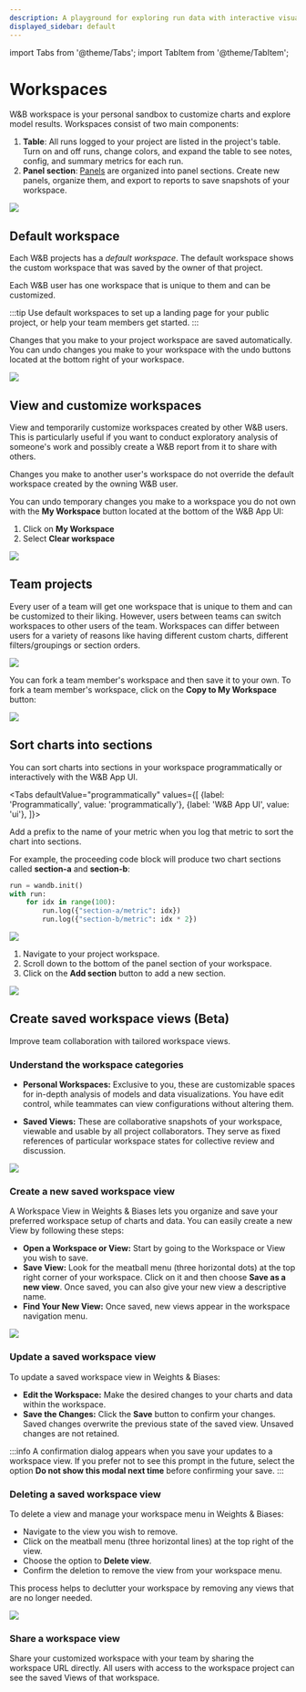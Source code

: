 ```yaml
---
description: A playground for exploring run data with interactive visualizations
displayed_sidebar: default
---
```

import Tabs from '@theme/Tabs';
import TabItem from '@theme/TabItem';

# Workspaces

W&B workspace is your personal sandbox to customize charts and explore model results. Workspaces consist of two main components: 

1. **Table**: All runs logged to your project are listed in the project's table. Turn on and off runs, change colors, and expand the table to see notes, config, and summary metrics for each run.
2. **Panel section**: [Panels](../features/panels/intro.md) are organized into panel sections. Create new panels, organize them, and export to reports to save snapshots of your workspace.

![](/images/app_ui/workspace_table_and_panels.png)



## Default workspace
Each W&B projects has a *default workspace*. The default workspace shows the custom workspace that was saved by the owner of that project. 

Each W&B user has one workspace that is unique to them and can be customized.

:::tip
Use default workspaces to set up a landing page for your public project, or help your team members get started.
:::

Changes that you make to your project workspace are saved automatically.  You can undo changes you make to your workspace with the undo buttons located at the bottom right of your workspace.

![](/images/app_ui/undo_button.png)

## View and customize workspaces
View and temporarily customize workspaces created by other W&B users. This is particularly useful if you want to conduct exploratory analysis of someone's work and possibly create a W&B report from it to share with others.

Changes you make to another user's workspace do not override the default workspace created by the owning W&B user.

You can undo temporary changes you make to a workspace you do not own with the **My Workspace** button located at the bottom of the W&B App UI:

1. Click on **My Workspace**
2. Select **Clear workspace**

![](/images/app_ui/workspaces_bar2.png)


## Team projects

Every user of a team will get one workspace that is unique to them and can be customized to their liking. However, users between teams can switch workspaces to other users of the team. Workspaces can differ between users for a variety of reasons like having different custom charts, different filters/groupings or section orders.

![](/images/app_ui/team_project_1.png)

You can fork a team member's workspace and then save it to your own. To fork a team member's workspace, click on the **Copy to My Workspace** button:

![](/images/app_ui/team_project_2.png)


## Sort charts into sections

You can sort charts into sections in your workspace programmatically or interactively with the W&B App UI.


<Tabs
  defaultValue="programmatically"
  values={[
    {label: 'Programmatically', value: 'programmatically'},
    {label: 'W&B App UI', value: 'ui'},
  ]}>
  <TabItem value="programmatically">

Add a prefix to the name of your metric when you log that metric to sort the chart into sections.

For example, the proceeding code block will produce two chart sections called **section-a** and **section-b**:

```python
run = wandb.init()
with run:
    for idx in range(100):
        run.log({"section-a/metric": idx})
        run.log({"section-b/metric": idx * 2})
```
![](/images/app_ui/workspaces_bar1.png)

  </TabItem>
  <TabItem value="ui">

1. Navigate to your project workspace.
2. Scroll down to the bottom of the panel section of your workspace.
3. Click on the **Add section** button to add a new section.

![](/images/app_ui/add_section_app.png)

  </TabItem>
</Tabs>



## Create saved workspace views (Beta)
Improve team collaboration with tailored workspace views. 

### Understand the workspace categories

* **Personal Workspaces:** Exclusive to you, these are customizable spaces for in-depth analysis of models and data visualizations. You have edit control, while teammates can view configurations without altering them.

* **Saved Views:** These are collaborative snapshots of your workspace, viewable and usable by all project collaborators. They serve as fixed references of particular workspace states for collective review and discussion.
 
 ![](/images/app_ui/Menu_No_views.jpg)

### Create a new saved workspace view
A Workspace View in Weights & Biases lets you organize and save your preferred workspace setup of charts and data. You can easily create a new View by following these steps:

* **Open a Workspace or View:** Start by going to the Workspace or View you wish to save.
* **Save View:** Look for the meatball menu (three horizontal dots) at the top right corner of your workspace. Click on it and then choose **Save as a new view**. Once saved, you can also give your new view a descriptive name.
* **Find Your New View:** Once saved, new views appear in the workspace navigation menu. 

 ![](/images/app_ui/Menu_Views.jpg)


### Update a saved workspace view 
To update a saved workspace view in Weights & Biases:

* **Edit the Workspace:** Make the desired changes to your charts and data within the workspace.
* **Save the Changes:** Click the **Save** button to confirm your changes. Saved changes overwrite the previous state of the saved view. Unsaved changes are not retained.

:::info
A confirmation  dialog appears when you save your updates to a workspace view. If you prefer not to see this prompt in the future, select the option **Do not show this modal next time** before confirming your save.
:::

### Deleting a saved workspace view
To delete a view and manage your workspace menu in Weights & Biases:

* Navigate to the view you wish to remove.
* Click on the meatball menu (three horizontal lines) at the top right of the view.
* Choose the option to **Delete view**.
* Confirm the deletion to remove the view from your workspace menu.

This process helps to declutter your workspace by removing any views that are no longer needed.

 ![](/images/app_ui/Deleting.gif)

### Share a workspace view
Share your customized workspace with your team by sharing the workspace URL directly. All users with access to the workspace project can see the saved Views of that workspace.



